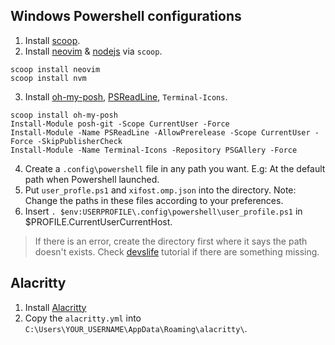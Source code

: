 ## Windows Powershell configurations

1. Install [scoop](https://scoop.sh).
2. Install [neovim](https://github.com/neovim/neovim/) & [nodejs](https://nodejs.org/en/download/) via `scoop`.

```
scoop install neovim
scoop install nvm
```
3. Install [oh-my-posh](https://ohmyposh.dev), [PSReadLine](https://github.com/PowerShell/PSReadLine), `Terminal-Icons`.

```
scoop install oh-my-posh
Install-Module posh-git -Scope CurrentUser -Force
Install-Module -Name PSReadLine -AllowPrerelease -Scope CurrentUser -Force -SkipPublisherCheck
Install-Module -Name Terminal-Icons -Repository PSGAllery -Force
```

4. Create a `.config\powershell` file in any path you want. E.g: At the default path when Powershell launched.
5. Put `user_profle.ps1` and `xifost.omp.json` into the directory. Note: Change the paths in these files according to your preferences.
6. Insert `. $env:USERPROFILE\.config\powershell\user_profile.ps1` in $PROFILE.CurrentUserCurrentHost.
>If there is an error, create the directory first where it says the path doesn't exists.
>Check [devslife](https://www.youtube.com/watch?v=5-aK2_WwrmM&t=8s) tutorial if there are something missing.

## Alacritty
1. Install [Alacritty]()
2. Copy the `alacritty.yml` into `C:\Users\YOUR_USERNAME\AppData\Roaming\alacritty\`.
